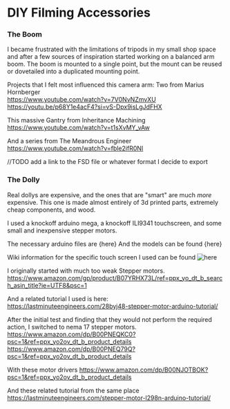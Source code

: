 # DIY Filming Accessories

### The Boom
I became frustrated with the limitations of tripods in my small shop space and after a few sources of inspiration started working on a balanced arm boom.
The boom is mounted to a single point, but the mount can be reused or dovetailed into a duplicated mounting point.

Projects that I felt most influenced this camera arm:
Two from Marius Hornberger  
https://www.youtube.com/watch?v=7V0NvNZmvXU
https://youtu.be/p68Y1e4acF4?si=vS-Dpx9isLgJdFHX

This massive Gantry from Inheritance Machining  
https://www.youtube.com/watch?v=t1sXvMY_vAw

And a series from The Meandrous Engineer  
https://www.youtube.com/watch?v=fble2ifR0NI

//TODO add a link to the FSD file or whatever format I decide to export

### The Dolly
Real dollys are expensive, and the ones that are "smart" are much _more_ expensive.
This one is made almost entirely of 3d printed parts, extremely cheap components, and wood.

I used a knockoff arduino mega, a knockoff ILI9341 touchscreen, and some small and inexpensive stepper motors.


The necessary arduino files are {here}
And the models can be found {here}

Wiki information for the specific touch screen I used can be found ![here](http://www.lcdwiki.com/3.2inch_RPi_Display)

I originally started with much too weak Stepper motors.
https://www.amazon.com/gp/product/B07YRHX73L/ref=ppx_yo_dt_b_search_asin_title?ie=UTF8&psc=1

And a related tutorial I used is here:
https://lastminuteengineers.com/28byj48-stepper-motor-arduino-tutorial/

After the initial test and finding that they would not perform the required action, I switched to nema 17 stepper motors.
https://www.amazon.com/dp/B00PNEQKC0?psc=1&ref=ppx_yo2ov_dt_b_product_details
https://www.amazon.com/dp/B00PNEQ79Q?psc=1&ref=ppx_yo2ov_dt_b_product_details

With these motor drivers
https://www.amazon.com/dp/B00NJOTBOK?psc=1&ref=ppx_yo2ov_dt_b_product_details

And these related tutorial from the same place
https://lastminuteengineers.com/stepper-motor-l298n-arduino-tutorial/